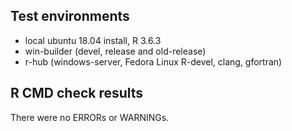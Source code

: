 ## Test environments
* local ubuntu 18.04 install, R 3.6.3
* win-builder (devel, release and old-release)
* r-hub (windows-server, Fedora Linux R-devel, clang, gfortran)

## R CMD check results

There were no ERRORs or WARNINGs. 